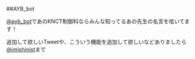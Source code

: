 ##AYB_bot

[@ayb_bot](http://twitter.com/k_ayb_bot)であのKNCT制御科ならみんな知ってるあの先生の名言を呟いてます！  

追加して欲しいTweetや、こういう機能を追加して欲しいなどありましたら[@imishinist](http://twitter.com/imishinist)まで  
